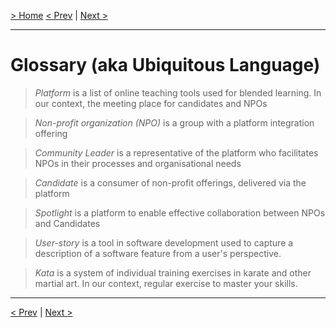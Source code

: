 [> Home](README.md)
[< Prev](README.md)  |  [Next >](1.Problem/README.md)
<hr/>

# Glossary (aka Ubiquitous Language)

> _Platform_
is a list of online teaching tools used for blended learning. In our context, the meeting place for candidates and NPOs

> _Non-profit organization (NPO)_ 
is a group with a platform integration offering

> _Community Leader_
is a representative of the platform who facilitates NPOs in their processes and organisational needs

> _Candidate_
is a consumer of non-profit offerings, delivered via the platform

> _Spotlight_ 
is a platform to enable effective collaboration between NPOs and Candidates

> _User-story_
is a tool in software development used to capture a description of a software feature from a user's perspective.

> _Kata_
is a system of individual training exercises in karate and other martial art. In our context, regular exercise to master your skills.

<hr />

[< Prev](README.md)  |  [Next >](1.Problem/README.md)
